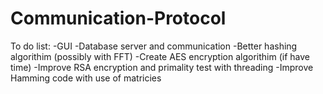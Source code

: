 # Communication-Protocol
To do list:
-GUI
-Database server and communication
-Better hashing algorithim (possibly with FFT)
-Create AES encryption algorithim (if have time)
-Improve RSA encryption and primality test with threading
-Improve Hamming code with use of matricies
